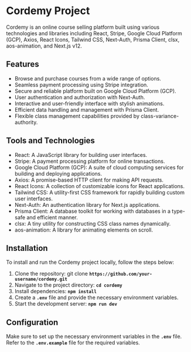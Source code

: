 # Cordemy Project

Cordemy is an online course selling platform built using various technologies and libraries including React, Stripe, Google Cloud Platform (GCP), Axios, React Icons, Tailwind CSS, Next-Auth, Prisma Client, clsx, aos-animation, and Next.js v12.

## Features

- Browse and purchase courses from a wide range of options.
- Seamless payment processing using Stripe integration.
- Secure and reliable platform built on Google Cloud Platform (GCP).
- User authentication and authorization with Next-Auth.
- Interactive and user-friendly interface with stylish animations.
- Efficient data handling and management with Prisma Client.
- Flexible class management capabilities provided by class-variance-authority.

## Tools and Technologies

- React: A JavaScript library for building user interfaces.
- Stripe: A payment processing platform for online transactions.
- Google Cloud Platform (GCP): A suite of cloud computing services for building and deploying applications.
- Axios: A promise-based HTTP client for making API requests.
- React Icons: A collection of customizable icons for React applications.
- Tailwind CSS: A utility-first CSS framework for rapidly building custom user interfaces.
- Next-Auth: An authentication library for Next.js applications.
- Prisma Client: A database toolkit for working with databases in a type-safe and efficient manner.
- clsx: A tiny utility for constructing CSS class names dynamically.
- aos-animation: A library for animating elements on scroll.

## Installation

To install and run the Cordemy project locally, follow the steps below:

1. Clone the repository: git clone **`https://github.com/your-username/cordemy.git`**
1. Navigate to the project directory: **`cd cordemy`**
1. Install dependencies: **`npm install`**
1. Create a **`.env`** file and provide the necessary environment variables.
1. Start the development server: **`npm run dev`**

## Configuration

Make sure to set up the necessary environment variables in the **`.env`** file. Refer to the **`.env.example`** file for the required variables.



